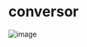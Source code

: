 # conversor

![image](https://user-images.githubusercontent.com/78284921/212808639-eaa7e982-8a09-433d-8bb1-97be4ee72dd6.png)

